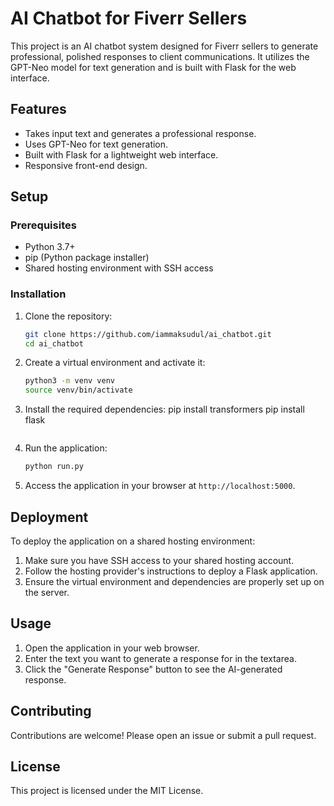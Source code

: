# AI Chatbot for Fiverr Sellers

This project is an AI chatbot system designed for Fiverr sellers to generate professional, polished responses to client communications. It utilizes the GPT-Neo model for text generation and is built with Flask for the web interface.

## Features
- Takes input text and generates a professional response.
- Uses GPT-Neo for text generation.
- Built with Flask for a lightweight web interface.
- Responsive front-end design.

## Setup

### Prerequisites
- Python 3.7+
- pip (Python package installer)
- Shared hosting environment with SSH access

### Installation

1. Clone the repository:
    ```sh
    git clone https://github.com/iammaksudul/ai_chatbot.git
    cd ai_chatbot
    ```

2. Create a virtual environment and activate it:
    ```sh
    python3 -m venv venv
    source venv/bin/activate
    ```

3. Install the required dependencies:
pip install transformers
pip install flask

    ```

4. Run the application:
    ```sh
    python run.py
    ```

5. Access the application in your browser at `http://localhost:5000`.

## Deployment

To deploy the application on a shared hosting environment:
1. Make sure you have SSH access to your shared hosting account.
2. Follow the hosting provider's instructions to deploy a Flask application.
3. Ensure the virtual environment and dependencies are properly set up on the server.

## Usage

1. Open the application in your web browser.
2. Enter the text you want to generate a response for in the textarea.
3. Click the "Generate Response" button to see the AI-generated response.

## Contributing

Contributions are welcome! Please open an issue or submit a pull request.

## License

This project is licensed under the MIT License.
